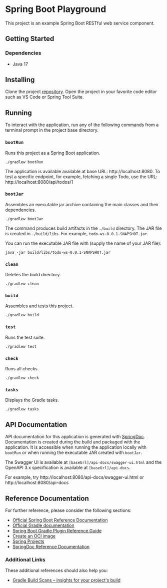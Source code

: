 # Spring Boot Playground

This project is an example Spring Boot RESTful web service component.

## Getting Started

### Dependencies

- Java 17

## Installing

Clone the project [repository](https://github.com/mwarman/spring-boot-playground). Open the project in your favorite code editor such as VS Code or Spring Tool Suite.

## Running

To interact with the application, run any of the following commands from a terminal prompt in the project base directory.

### `bootRun`

Runs this project as a Spring Boot application.

```
./gradlew bootRun
```

The application is available available at base URL: http://localhost:8080. To test a specific endpoint, for example, fetching a single Todo, use the URL: http://localhost:8080/api/todos/1

### `bootJar`

Assembles an executable jar archive containing the main classes and their dependencies.

```
./gradlew bootJar
```

The command produces build artifacts in the `./build` directory. The JAR file is created in `./build/libs`. For example, `todo-ws-0.0.1-SNAPSHOT.jar`.

You can run the executable JAR file with (supply the name of your JAR file):

```
java -jar build/libs/todo-ws-0.0.1-SNAPSHOT.jar
```

### `clean`

Deletes the build directory.

```
./gradlew clean
```

### `build`

Assembles and tests this project.

```
./gradlew build
```

### `test`

Runs the test suite.

```
./gradlew test
```

### `check`

Runs all checks.

```
./gradlew check
```

### `tasks`

Displays the Gradle tasks.

```
./gradlew tasks
```

## API Documentation

API documentation for this application is generated with [SpringDoc][springdoc]. Documentation is created during the build and packaged with the application. It is accessible when running the application locally with `bootRun` or when running the executable JAR created with `bootJar`.

The Swagger UI is available at `[baseUrl]/api-docs/swagger-ui.html` and the OpenAPI 3.x specification is available at `[baseUrl]/api-docs`.

For example, try http://localhost:8080/api-docs/swagger-ui.html or http://localhost:8080/api-docs

## Reference Documentation

For further reference, please consider the following sections:

- [Official Spring Boot Reference Documentation](https://docs.spring.io/spring-boot/docs/current/reference/html/index.html)
- [Official Gradle documentation](https://docs.gradle.org)
- [Spring Boot Gradle Plugin Reference Guide](https://docs.spring.io/spring-boot/docs/3.1.4/gradle-plugin/reference/html/)
- [Create an OCI image](https://docs.spring.io/spring-boot/docs/3.1.4/gradle-plugin/reference/html/#build-image)
- [Spring Projects](https://spring.io/projects)
- [SpringDoc Reference Documentation][springdoc]

### Additional Links

These additional references should also help you:

- [Gradle Build Scans – insights for your project's build](https://scans.gradle.com#gradle)

[springdoc]: https://springdoc.org/ 'SpringDoc'
